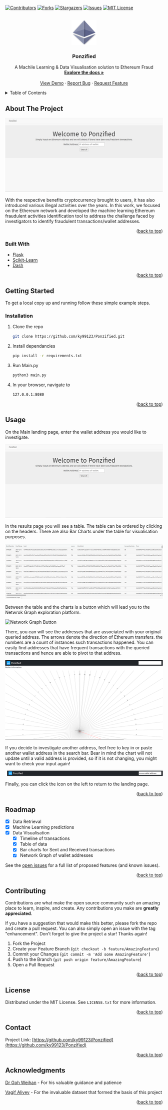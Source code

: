 <div id="top"></div>
<!--
*** Thanks for checking out the Best-README-Template. If you have a suggestion
*** that would make this better, please fork the repo and create a pull request
*** or simply open an issue with the tag "enhancement".
*** Don't forget to give the project a star!
*** Thanks again! Now go create something AMAZING! :D
-->



<!-- PROJECT SHIELDS -->
<!--
*** I'm using markdown "reference style" links for readability.
*** Reference links are enclosed in brackets [ ] instead of parentheses ( ).
*** See the bottom of this document for the declaration of the reference variables
*** for contributors-url, forks-url, etc. This is an optional, concise syntax you may use.
*** https://www.markdownguide.org/basic-syntax/#reference-style-links
-->

[![Contributors][contributors-shield]][contributors-url]
[![Forks][forks-shield]][forks-url]
[![Stargazers][stars-shield]][stars-url]
[![Issues][issues-shield]][issues-url]
[![MIT License][license-shield]][license-url]



<!-- PROJECT LOGO -->
<br />
<div align="center">
  <a href="https://github.com/ky99123/Ponzified">
    <img src="images/Ethereum_logo_translucent.png" alt="Logo" width="80" height="80">
  </a>

<h3 align="center">Ponzified</h3>

  <p align="center">
    A Machile Learning & Data Visualisation solution to Ethereum Fraud 
    <br />
    <a href="https://github.com/ky99123/Ponzified"><strong>Explore the docs »</strong></a>
    <br />
    <br />
    <a href="https://github.com/ky99123/Ponzified">View Demo</a>
    ·
    <a href="https://github.com/ky99123/Ponzified/issues">Report Bug</a>
    ·
    <a href="https://github.com/ky99123/Ponzified/issues">Request Feature</a>
  </p>
</div>



<!-- TABLE OF CONTENTS -->
<details>
  <summary>Table of Contents</summary>
  <ol>
    <li>
      <a href="#about-the-project">About The Project</a>
      <ul>
        <li><a href="#built-with">Built With</a></li>
      </ul>
    </li>
    <li>
      <a href="#getting-started">Getting Started</a>
      <ul>
        <li><a href="#installation">Installation</a></li>
      </ul>
    </li>
    <li><a href="#usage">Usage</a></li>
    <li><a href="#roadmap">Roadmap</a></li>
    <li><a href="#contributing">Contributing</a></li>
    <li><a href="#license">License</a></li>
    <li><a href="#contact">Contact</a></li>
    <li><a href="#acknowledgments">Acknowledgments</a></li>
  </ol>
</details>



<!-- ABOUT THE PROJECT -->
## About The Project

[![Product Name Screen Shot][product-screenshot]](https://github.com/ky99123/Ponzified)

With the respective benefits cryptocurrency brought to users, it has also introduced various illegal activities over the years. In this work, we focused on the Ethereum network and developed the machine learning Ethereum fraudulent activities identification tool to address the challenge faced by investigators to identify fraudulent transactions/wallet addresses.
<p align="right">(<a href="#top">back to top</a>)</p>



### Built With

* [Flask](https://flask.palletsprojects.com/en/2.1.x/)
* [Scikit-Learn](https://scikit-learn.org/)
* [Dash](https://dash.plotly.com/)

<p align="right">(<a href="#top">back to top</a>)</p>



<!-- GETTING STARTED -->
## Getting Started

To get a local copy up and running follow these simple example steps.

### Installation

1. Clone the repo
   ```sh
   git clone https://github.com/ky99123/Ponzified.git
   ```
2. Install dependancies
   ```sh
   pip install -r requirements.txt
   ```
3. Run Main.py
   ```sh
   python3 main.py
   ``` 
4. In your browser, navigate to
   ```sh
   127.0.0.1:8080
   ```

<p align="right">(<a href="#top">back to top</a>)</p>



<!-- USAGE EXAMPLES -->
## Usage

On the Main landing page, enter the wallet address you would like to investigate.

<img src="images/landing.png" alt="Landing Page">

In the results page you will see a table. The table can be ordered by clicking on the headers. There are also Bar Charts under the table for visualisation purposes.

<img src="images/table.png" alt="table">

Between the table and the charts is a button which will lead you to the Netwrok Graph exploration platform.

<img src="images/netgraphbtn.png" alt="Network Graph Button">

There, you can will see the addresses that are associated with your original queried address. The arrows denote the direction of Ethereum transfers. the numbers are a count of instances such transactions happened. You can easily find addresses that have frequent transactions with the queried transactions and hence are able to pivot to that address.

<img src="images/netgraph.png" alt="Network Graph">

If you decide to investigate another address, feel free to key in or paste another wallet address in the search bar. Bear in mind the chart will not update until a valid address is provided, so if it is not changing, you might want to check your input again!

<img src="images/searchbar.png" alt="Search Bar">

Finally, you can click the icon on the left to return to the landing page.

<p align="right">(<a href="#top">back to top</a>)</p>



<!-- ROADMAP -->
## Roadmap

- [x] Data Retrieval
- [x] Machine Learning predictions
- [x] Data Visualisation
    - [x] Timeline of transactions
    - [x] Table of data
    - [x] Bar charts for Sent and Received transactions
    - [x] Network Graph of wallet addresses

See the [open issues](https://github.com/github_username/repo_name/issues) for a full list of proposed features (and known issues).

<p align="right">(<a href="#top">back to top</a>)</p>



<!-- CONTRIBUTING -->
## Contributing

Contributions are what make the open source community such an amazing place to learn, inspire, and create. Any contributions you make are **greatly appreciated**.

If you have a suggestion that would make this better, please fork the repo and create a pull request. You can also simply open an issue with the tag "enhancement".
Don't forget to give the project a star! Thanks again!

1. Fork the Project
2. Create your Feature Branch (`git checkout -b feature/AmazingFeature`)
3. Commit your Changes (`git commit -m 'Add some AmazingFeature'`)
4. Push to the Branch (`git push origin feature/AmazingFeature`)
5. Open a Pull Request

<p align="right">(<a href="#top">back to top</a>)</p>



<!-- LICENSE -->
## License

Distributed under the MIT License. See `LICENSE.txt` for more information.

<p align="right">(<a href="#top">back to top</a>)</p>



<!-- CONTACT -->
## Contact

Project Link: [https://github.com/ky99123/Ponzified](https://github.com/ky99123/Ponzified)

<p align="right">(<a href="#top">back to top</a>)</p>



<!-- ACKNOWLEDGMENTS -->
## Acknowledgments

[Dr Goh Weihan](https://sg.linkedin.com/in/weihan-goh) - For his valuable guidance and patience

[Vagif Alivev](https://www.kaggle.com/vagifa) - For the invaluable dataset that formed the basis of this project

<p align="right">(<a href="#top">back to top</a>)</p>



<!-- MARKDOWN LINKS & IMAGES -->
<!-- https://www.markdownguide.org/basic-syntax/#reference-style-links -->
[contributors-shield]: https://img.shields.io/github/contributors/ky99123/Ponzified.svg?style=for-the-badge
[contributors-url]: https://github.com/ky99123/Ponzified/graphs/contributors
[forks-shield]: https://img.shields.io/github/forks/ky99123/Ponzified.svg?style=for-the-badge
[forks-url]: https://github.com/ky99123/Ponzified/network/members
[stars-shield]: https://img.shields.io/github/stars/ky99123/Ponzified.svg?style=for-the-badge
[stars-url]: https://github.com/ky99123/Ponzified/stargazers
[issues-shield]: https://img.shields.io/github/issues/ky99123/Ponzified.svg?style=for-the-badge
[issues-url]: https://github.com/ky99123/Ponzified/issues
[license-shield]: https://img.shields.io/github/license/ky99123/Ponzified.svg?style=for-the-badge
[license-url]: https://github.com/ky99123/Ponzified/blob/master/LICENSE.txt
[product-screenshot]: images/landing.png
